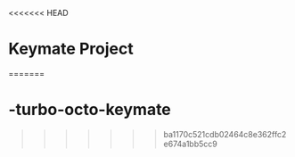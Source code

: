 <<<<<<< HEAD
# Keymate Project
=======
# -turbo-octo-keymate
>>>>>>> ba1170c521cdb02464c8e362ffc2e674a1bb5cc9
